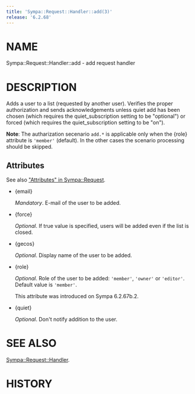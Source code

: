 ```yaml
---
title: 'Sympa::Request::Handler::add(3)'
release: '6.2.68'
---
```


# NAME

Sympa::Request::Handler::add - add request handler

# DESCRIPTION

Adds a user to a list (requested by another user). Verifies
the proper authorization and sends acknowledgements unless
quiet add has been chosen (which requires the
quiet\_subscription setting to be "optional") or forced (which
requires the quiet\_subscription setting to be "on").

**Note**:
The autharization secenario `add.*` is applicable only when the {role}
attribute is `'member'` (default).
In the other cases the scenario processing should be skipped.

## Attributes

See also ["Attributes" in Sympa::Request](./Sympa-Request.3.md#attributes).

- {email}

    _Mandatory_.
    E-mail of the user to be added.

- {force}

    _Optional_.
    If true value is specified,
    users will be added even if the list is closed.

- {gecos}

    _Optional_.
    Display name of the user to be added.

- {role}

    _Optional_.
    Role of the user to be added: `'member'`, `'owner'` or `'editor'`.
    Default value is `'member'`.

    This attribute was introduced on Sympa 6.2.67b.2.

- {quiet}

    _Optional_.
    Don't notify addition to the user.

# SEE ALSO

[Sympa::Request::Handler](./Sympa-Request-Handler.3.md).

# HISTORY
